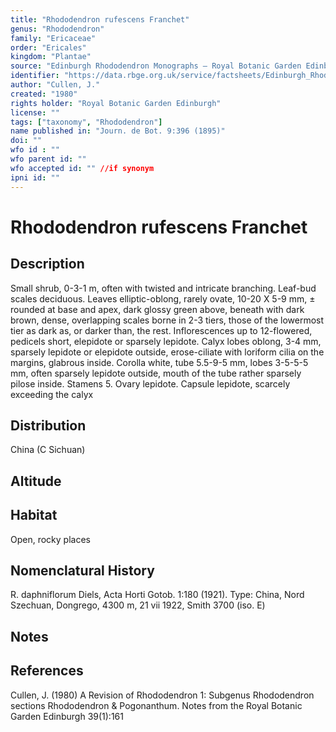 ```yaml
---
title: "Rhododendron rufescens Franchet"
genus: "Rhododendron"
family: "Ericaceae"
order: "Ericales"
kingdom: "Plantae"
source: "Edinburgh Rhododendron Monographs – Royal Botanic Garden Edinburgh"
identifier: "https://data.rbge.org.uk/service/factsheets/Edinburgh_Rhododendron_Monographs.xhtml"
author: "Cullen, J."
created: "1980"
rights holder: "Royal Botanic Garden Edinburgh"
license: ""
tags: ["taxonomy", "Rhododendron"]
name published in: "Journ. de Bot. 9:396 (1895)"
doi: ""
wfo id : ""
wfo parent id: ""
wfo accepted id: "" //if synonym                      
ipni id: ""
---
```


                       

# Rhododendron rufescens Franchet

## Description
Small shrub, 0-3-1 m, often with twisted and intricate branching. Leaf-bud scales deciduous. Leaves elliptic-oblong, rarely ovate, 10-20 X 5-9 mm, ± rounded at base and apex, dark glossy green above, beneath with dark brown, dense, overlapping scales borne in 2-3 tiers, those of the lowermost tier as dark as, or darker than, the rest. Inflorescences up to 12-flowered, pedicels short, elepidote or sparsely lepidote. Calyx lobes oblong, 3-4 mm, sparsely lepidote or elepidote outside, erose-ciliate with loriform cilia on the margins, glabrous inside. Corolla white, tube 5.5-9-5 mm, lobes 3-5-5-5 mm, often sparsely lepidote outside, mouth of the tube rather sparsely pilose inside. Stamens 5. Ovary lepidote. Capsule lepidote, scarcely exceeding the calyx

## Distribution
China (C Sichuan)

## Altitude


## Habitat
Open, rocky places

## Nomenclatural History
R. daphniflorum Diels, Acta Horti Gotob. 1:180 (1921). Type: China, Nord Szechuan, Dongrego, 4300 m, 21 vii 1922, Smith 3700 (iso. E)
                       
## Notes


## References

Cullen, J. (1980) A Revision of Rhododendron 1: Subgenus Rhododendron sections Rhododendron & Pogonanthum. Notes from the Royal Botanic Garden Edinburgh 39(1):161
